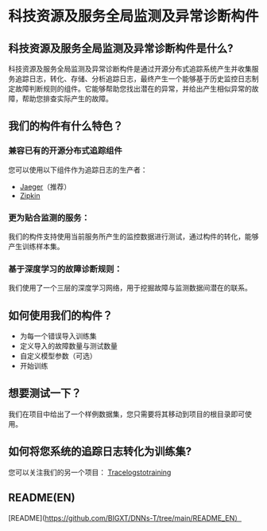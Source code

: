 # 科技资源及服务全局监测及异常诊断构件
## 科技资源及服务全局监测及异常诊断构件是什么?

科技资源及服务全局监测及异常诊断构件是通过开源分布式追踪系统产生并收集服务追踪日志，转化、存储、分析追踪日志，最终产生一个能够基于历史监控日志制定故障判断规则的组件。它能够帮助您找出潜在的异常，并给出产生相似异常的故障，帮助您排查实际产生的故障。

## 我们的构件有什么特色？

### 兼容已有的开源分布式追踪组件

您可以使用以下组件作为追踪日志的生产者：

* [Jaeger](https://github.com/jaegertracing/jaeger)（推荐）
* [Zipkin](https://github.com/openzipkin/zipkin)

### 更为贴合监测的服务：

我们的构件支持使用当前服务所产生的监控数据进行测试，通过构件的转化，能够产生训练样本集。

### 基于深度学习的故障诊断规则：

我们使用了一个三层的深度学习网络，用于挖掘故障与监测数据间潜在的联系。

## 如何使用我们的构件？

* 为每一个错误导入训练集
* 定义导入的故障数量与测试数量
* 自定义模型参数（可选）
* 开始训练

## 想要测试一下？

我们在项目中给出了一个样例数据集，您只需要将其移动到项目的根目录即可使用。

## 如何将您系统的追踪日志转化为训练集?

您可以关注我们的另一个项目：
[Tracelogstotraining](https://github.com/BIGXT/Tracelogstotraining) 

## README(EN)

[README](https://github.com/BIGXT/DNNs-T/tree/main/README_EN）